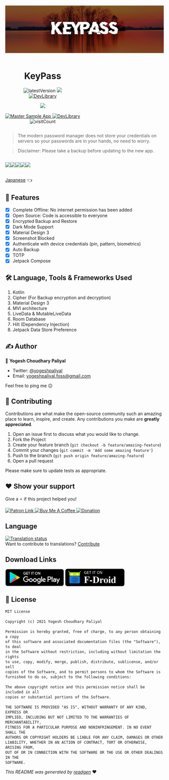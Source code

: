 ![](cover.jpeg)

<div style="display: inline-block"  align="center">
<h1>KeyPass</h1>
<p>
<img src="https://img.shields.io/github/v/release/yogeshpaliyal/KeyPass?style=for-the-badge" alt="latestVersion">
  <a href="https://f-droid.org/en/packages/com.yogeshpaliyal.keypass">
<img src="https://img.shields.io/f-droid/v/com.yogeshpaliyal.keypass?style=for-the-badge" />
</a>
<br />
<a href="https://devlibrary.withgoogle.com/products/android/repos/yogeshpaliyal-KeyPass">
<img src="https://img.shields.io/badge/Part%20of-DevLibrary-9cf?color=4285F4&logoColor=4285F4&logo=google&style=for-the-badge" alt="DevLibrary">
</a>

<a href="https://discord.com/invite/vfcrdVqwee"><img src="https://dcbadge.vercel.app/api/server/gmmp6wEH" /></a>

 <a href="https://github.com/yogeshpaliyal/KeyPass/releases/download/latest-master/app-free-debug.apk">
<img src="https://img.shields.io/badge/Master-master?color=7885FF&label=Sample%20App&logo=android&style=for-the-badge" alt="Master Sample App">
</a>

<a href="https://raw.githack.com/yogeshpaliyal/KeyPass/reports/ruler/release/report.html">
<img src="https://img.shields.io/badge/App%20Size-Report-9cf?color=f39c12&style=for-the-badge" alt="DevLibrary">
</a>
<br />

<img src="https://hits.seeyoufarm.com/api/count/incr/badge.svg?url=https%3A%2F%2Fgithub.com%2Fyogeshpaliyal%2FKeyPass&count_bg=%2379C83D&title_bg=%23555555&title=hits&style=for-the-badge%22" alt="visitCount">
</p>
</div>


> The modern password manager does not store your credentials on servers so your passwords are in your hands, no need to worry.

> Disclaimer: Please take a backup before updating to the new app.


<div style="display: inline-block"  align="center">

<img src ="https://github.com/yogeshpaliyal/KeyPass/blob/master/fastlane/metadata/android/en-US/images/phoneScreenshots/1.png?raw=true" width="19%"/><img src ="https://github.com/yogeshpaliyal/KeyPass/blob/master/fastlane/metadata/android/en-US/images/phoneScreenshots/2.png?raw=true" width="19%"/><img src ="https://github.com/yogeshpaliyal/KeyPass/blob/master/fastlane/metadata/android/en-US/images/phoneScreenshots/3.png?raw=true" width="19%"/><img src ="https://github.com/yogeshpaliyal/KeyPass/blob/master/fastlane/metadata/android/en-US/images/phoneScreenshots/4.png?raw=true" width="19%"/><img src ="https://github.com/yogeshpaliyal/KeyPass/blob/master/fastlane/metadata/android/en-US/images/phoneScreenshots/5.png?raw=true" width="19%"/>
</div>

<a href="./README_ja.md">Japanese</a> 👈

## 🤩 Features
- [x] Complete Offline: No internet permission has been added
- [x] Open Source: Code is accessible to everyone
- [x] Encrypted Backup and Restore
- [x] Dark Mode Support
- [x] Material Design 3
- [x] Screenshot Blocked
- [x] Authenticate with device credentials (pin, pattern, biometrics)
- [x] Auto Backup
- [x] TOTP
- [x] Jetpack Compose

## 🛠️ Language, Tools & Frameworks Used
1. Kotlin
2. Cipher (For Backup encryption and decryption)
3. Material Design 3
4. MVI architecture
5. LiveData & MutableLiveData
6. Room Database
7. Hilt (Dependency Injection)
8. Jetpack Data Store Preference

## ✍️ Author

👤 **Yogesh Choudhary Paliyal**

* Twitter: <a href="https://twitter.com/yogeshpaliyal" target="_blank">@yogeshpaliyal</a>
* Email: yogeshpaliyal.foss@gmail.com

Feel free to ping me 😉

## 🤝 Contributing

Contributions are what make the open-source community such an amazing place to learn, inspire, and create. Any
contributions you make are **greatly appreciated**.

1. Open an issue first to discuss what you would like to change.
1. Fork the Project
1. Create your feature branch (`git checkout -b feature/amazing-feature`)
1. Commit your changes (`git commit -m 'Add some amazing feature'`)
1. Push to the branch (`git push origin feature/amazing-feature`)
1. Open a pull request

Please make sure to update tests as appropriate.

## ❤ Show your support

Give a ⭐️ if this project helped you!

<a href="https://www.patreon.com/yogeshpaliyal">
  <img alt="Patron Link" src="https://c5.patreon.com/external/logo/become_a_patron_button@2x.png" width="160"/>
</a>

<a href="https://www.buymeacoffee.com/yogeshpaliyal" target="_blank">
    <img src="https://cdn.buymeacoffee.com/buttons/v2/default-yellow.png" alt="Buy Me A Coffee" width="160">
</a>

<a href="https://www.paypal.me/yogeshpaliyal" target="_blank">
    <img src="https://www.paypalobjects.com/en_US/i/btn/btn_donateCC_LG.gif" alt="Donation" width="160">
</a>

## Language
[![Translation status](https://hosted.weblate.org/widgets/keypass/-/keypass/horizontal-auto.svg)](https://hosted.weblate.org/engage/keypass/)    
Want to contribute to translations? [Contribute](https://hosted.weblate.org/projects/keypass/keypass/)

## Download Links
<a href='https://play.google.com/store/apps/details?id=com.yogeshpaliyal.keypass'><img align='center' height='55' src='./icons/google_play_badge.png'></a>
<a href='https://f-droid.org/en/packages/com.yogeshpaliyal.keypass/'><img align='center' alt='Get it on F-Droid' src='./icons/fdroid_badge.png' height="55"/></a>

## 📝 License

```
MIT License

Copyright (c) 2021 Yogesh Choudhary Paliyal

Permission is hereby granted, free of charge, to any person obtaining a copy
of this software and associated documentation files (the "Software"), to deal
in the Software without restriction, including without limitation the rights
to use, copy, modify, merge, publish, distribute, sublicense, and/or sell
copies of the Software, and to permit persons to whom the Software is
furnished to do so, subject to the following conditions:

The above copyright notice and this permission notice shall be included in all
copies or substantial portions of the Software.

THE SOFTWARE IS PROVIDED "AS IS", WITHOUT WARRANTY OF ANY KIND, EXPRESS OR
IMPLIED, INCLUDING BUT NOT LIMITED TO THE WARRANTIES OF MERCHANTABILITY,
FITNESS FOR A PARTICULAR PURPOSE AND NONINFRINGEMENT. IN NO EVENT SHALL THE
AUTHORS OR COPYRIGHT HOLDERS BE LIABLE FOR ANY CLAIM, DAMAGES OR OTHER
LIABILITY, WHETHER IN AN ACTION OF CONTRACT, TORT OR OTHERWISE, ARISING FROM,
OUT OF OR IN CONNECTION WITH THE SOFTWARE OR THE USE OR OTHER DEALINGS IN THE
SOFTWARE.
```

_This README was generated by [readgen](https://github.com/theapache64/readgen)_ ❤
